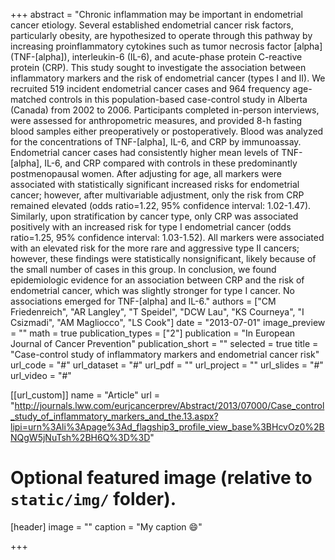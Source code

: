 +++
abstract = "Chronic inflammation may be important in endometrial cancer etiology. Several established endometrial cancer risk factors, particularly obesity, are hypothesized to operate through this pathway by increasing proinflammatory cytokines such as tumor necrosis factor [alpha] (TNF-[alpha]), interleukin-6 (IL-6), and acute-phase protein C-reactive protein (CRP). This study sought to investigate the association between inflammatory markers and the risk of endometrial cancer (types I and II). We recruited 519 incident endometrial cancer cases and 964 frequency age-matched controls in this population-based case-control study in Alberta (Canada) from 2002 to 2006. Participants completed in-person interviews, were assessed for anthropometric measures, and provided 8-h fasting blood samples either preoperatively or postoperatively. Blood was analyzed for the concentrations of TNF-[alpha], IL-6, and CRP by immunoassay. Endometrial cancer cases had consistently higher mean levels of TNF-[alpha], IL-6, and CRP compared with controls in these predominantly postmenopausal women. After adjusting for age, all markers were associated with statistically significant increased risks for endometrial cancer; however, after multivariable adjustment, only the risk from CRP remained elevated (odds ratio=1.22, 95% confidence interval: 1.02-1.47). Similarly, upon stratification by cancer type, only CRP was associated positively with an increased risk for type I endometrial cancer (odds ratio=1.25, 95% confidence interval: 1.03-1.52). All markers were associated with an elevated risk for the more rare and aggressive type II cancers; however, these findings were statistically nonsignificant, likely because of the small number of cases in this group. In conclusion, we found epidemiologic evidence for an association between CRP and the risk of endometrial cancer, which was slightly stronger for type I cancer. No associations emerged for TNF-[alpha] and IL-6."
authors = ["CM Friedenreich", "AR Langley", "T Speidel", "DCW Lau", "KS Courneya", "I Csizmadi",  "AM Magliocco",  "LS Cook"]
date = "2013-07-01"
image_preview = ""
math = true
publication_types = ["2"]
publication = "In European Journal of Cancer Prevention"
publication_short = ""
selected = true
title = "Case-control study of inflammatory markers and endometrial cancer risk"
url_code = "#"
url_dataset = "#"
url_pdf = ""
url_project = ""
url_slides = "#"
url_video = "#"

[[url_custom]]
name = "Article"
url = "http://journals.lww.com/eurjcancerprev/Abstract/2013/07000/Case_control_study_of_inflammatory_markers_and_the.13.aspx?lipi=urn%3Ali%3Apage%3Ad_flagship3_profile_view_base%3BHcvOz0%2BNQgW5jNuTsh%2BH6Q%3D%3D"

# Optional featured image (relative to `static/img/` folder).
[header]
image = ""
caption = "My caption :smile:"

+++


